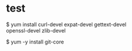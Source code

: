 # test
$ yum install curl-devel expat-devel gettext-devel \
  openssl-devel zlib-devel

$ yum -y install git-core
